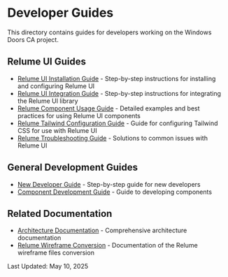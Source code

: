 # Developer Guides

This directory contains guides for developers working on the Windows Doors CA project.

## Relume UI Guides

- [Relume UI Installation Guide](./relume-ui-installation-guide.md) - Step-by-step instructions for installing and configuring Relume UI
- [Relume UI Integration Guide](./relume-ui-integration-guide.md) - Step-by-step instructions for integrating the Relume UI library
- [Relume Component Usage Guide](./relume-component-usage-guide.md) - Detailed examples and best practices for using Relume UI components
- [Relume Tailwind Configuration Guide](./relume-tailwind-configuration-guide.md) - Guide for configuring Tailwind CSS for use with Relume UI
- [Relume Troubleshooting Guide](./relume-troubleshooting-guide.md) - Solutions to common issues with Relume UI

## General Development Guides

- [New Developer Guide](./new-developer-guide.md) - Step-by-step guide for new developers
- [Component Development Guide](./component-development-guide.md) - Guide to developing components

## Related Documentation

- [Architecture Documentation](../architecture/architecture-documentation.md) - Comprehensive architecture documentation
- [Relume Wireframe Conversion](../architecture/relume-wireframe-conversion.md) - Documentation of the Relume wireframe files conversion

Last Updated: May 10, 2025
